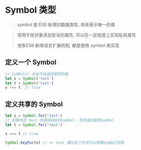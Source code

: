 # Symbol 类型

> symbol 是 ES6 新增的数据类型, 用来表示唯一的值

> 常用于给对象添加安全的属性, 可以在一定程度上实现私有属性

> 很多ES6 新增语言扩展机制, 都是使用 symbol 来实现

## 定义一个 Symbol

```js
// Symbol() 永远不会返回相同的值
let s = Symbol('test')
let t = Symbol('test')
s !== t  // true

```

## 定义共享的 Symbol

```js
let s = Symbol.for('test') 
// 如果存在 test 则返回存在的symbol, 否则返回新的symbol
let t = Symbol.for('test')

s === t // true

Symbol.keyFor(s) // => test 通过这个方法可以获取Symbol的值

```

